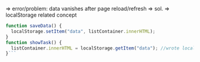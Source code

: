 

=> error/problem: data vanishes after page reload/refresh
=> sol. => localStorage related concept

````javascript
function saveData() {
  localStorage.setItem("data", listContainer.innerHTML);
}
function showTask() {
  listContainer.innerHTML = localStorage.getItem("data"); //wrote localContainer instead of listContainer (bcz just coping)
}```
````